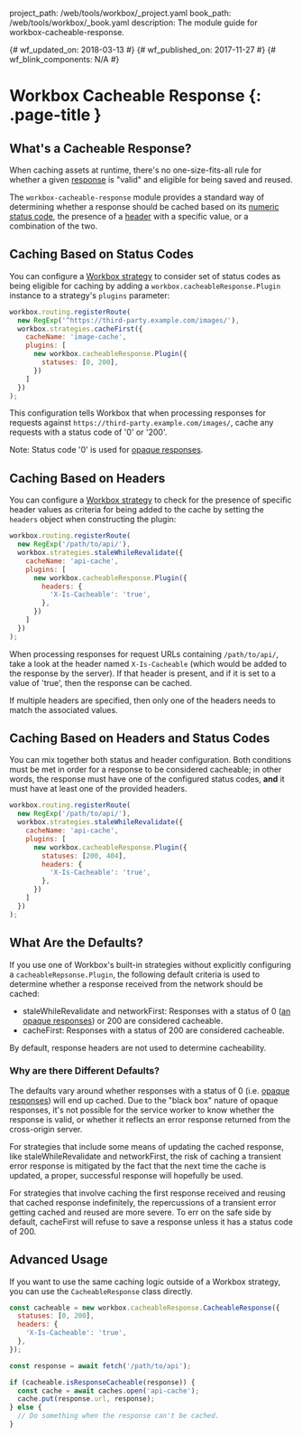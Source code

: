 project_path: /web/tools/workbox/_project.yaml book_path: /web/tools/workbox/_book.yaml description: The module guide for workbox-cacheable-response.

{# wf_updated_on: 2018-03-13 #} {# wf_published_on: 2017-11-27 #} {# wf_blink_components: N/A #}

# Workbox Cacheable Response {: .page-title }

## What's a Cacheable Response?

When caching assets at runtime, there's no one-size-fits-all rule for whether a given [response](https://developer.mozilla.org/en-US/docs/Web/API/Response) is "valid" and eligible for being saved and reused.

The `workbox-cacheable-response` module provides a standard way of determining whether a response should be cached based on its [numeric status code](https://developer.mozilla.org/en-US/docs/Web/API/Response/status), the presence of a [header](https://developer.mozilla.org/en-US/docs/Web/API/Response/headers) with a specific value, or a combination of the two.

## Caching Based on Status Codes

You can configure a [Workbox strategy](./workbox-strategies) to consider set of status codes as being eligible for caching by adding a `workbox.cacheableResponse.Plugin` instance to a strategy's `plugins` parameter:

```js
workbox.routing.registerRoute(
  new RegExp('^https://third-party.example.com/images/'),
  workbox.strategies.cacheFirst({
    cacheName: 'image-cache',
    plugins: [
      new workbox.cacheableResponse.Plugin({
        statuses: [0, 200],
      })
    ]
  })
);
```

This configuration tells Workbox that when processing responses for requests against `https://third-party.example.com/images/`, cache any requests with a status code of '0' or '200'.

Note: Status code '0' is used for [opaque responses](https://stackoverflow.com/questions/39109789/what-limitations-apply-to-opaque-responses).

## Caching Based on Headers

You can configure a [Workbox strategy](./workbox-strategies) to check for the presence of specific header values as criteria for being added to the cache by setting the `headers` object when constructing the plugin:

```js
workbox.routing.registerRoute(
  new RegExp('/path/to/api/'),
  workbox.strategies.staleWhileRevalidate({
    cacheName: 'api-cache',
    plugins: [
      new workbox.cacheableResponse.Plugin({
        headers: {
          'X-Is-Cacheable': 'true',
        },
      })
    ]
  })
);
```

When processing responses for request URLs containing `/path/to/api/`, take a look at the header named `X-Is-Cacheable` (which would be added to the response by the server). If that header is present, and if it is set to a value of 'true', then the response can be cached.

If multiple headers are specified, then only one of the headers needs to match the associated values.

## Caching Based on Headers and Status Codes

You can mix together both status and header configuration. Both conditions must be met in order for a response to be considered cacheable; in other words, the response must have one of the configured status codes, **and** it must have at least one of the provided headers.

```js
workbox.routing.registerRoute(
  new RegExp('/path/to/api/'),
  workbox.strategies.staleWhileRevalidate({
    cacheName: 'api-cache',
    plugins: [
      new workbox.cacheableResponse.Plugin({
        statuses: [200, 404],
        headers: {
          'X-Is-Cacheable': 'true',
        },
      })
    ]
  })
);
```

## What Are the Defaults?

If you use one of Workbox's built-in strategies without explicitly configuring a `cacheableRepsonse.Plugin`, the following default criteria is used to determine whether a response received from the network should be cached:

* staleWhileRevalidate and networkFirst: Responses with a status of 0 ([an opaque responses](https://stackoverflow.com/questions/39109789/what-limitations-apply-to-opaque-responses)) or 200 are considered cacheable.
* cacheFirst: Responses with a status of 200 are considered cacheable.

By default, response headers are not used to determine cacheability.

### Why are there Different Defaults?

The defaults vary around whether responses with a status of 0 (i.e. [opaque responses](https://stackoverflow.com/questions/39109789/what-limitations-apply-to-opaque-responses)) will end up cached. Due to the "black box" nature of opaque responses, it's not possible for the service worker to know whether the response is valid, or whether it reflects an error response returned from the cross-origin server.

For strategies that include some means of updating the cached response, like staleWhileRevalidate and networkFirst, the risk of caching a transient error response is mitigated by the fact that the next time the cache is updated, a proper, successful response will hopefully be used.

For strategies that involve caching the first response received and reusing that cached response indefinitely, the repercussions of a transient error getting cached and reused are more severe. To err on the safe side by default, cacheFirst will refuse to save a response unless it has a status code of 200.

## Advanced Usage

If you want to use the same caching logic outside of a Workbox strategy, you can use the `CacheableResponse` class directly.

```js
const cacheable = new workbox.cacheableResponse.CacheableResponse({
  statuses: [0, 200],
  headers: {
    'X-Is-Cacheable': 'true',
  },
});

const response = await fetch('/path/to/api');

if (cacheable.isResponseCacheable(response)) {
  const cache = await caches.open('api-cache');
  cache.put(response.url, response);
} else {
  // Do something when the response can't be cached.
}
```